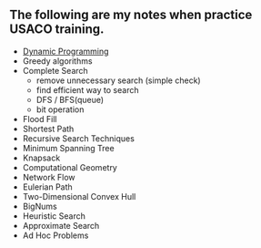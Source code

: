 ## The following are my notes when practice USACO training.

* [Dynamic Programming](https://github.com/cj9208/USACO/blob/master/DP.md)
* Greedy algorithms
* Complete Search
    * remove unnecessary search (simple check)
    * find efficient way to search
    * DFS / BFS(queue)
    * bit operation
* Flood Fill
* Shortest Path
* Recursive Search Techniques
* Minimum Spanning Tree
* Knapsack
* Computational Geometry
* Network Flow
* Eulerian Path
* Two-Dimensional Convex Hull
* BigNums
* Heuristic Search
* Approximate Search
* Ad Hoc Problems
